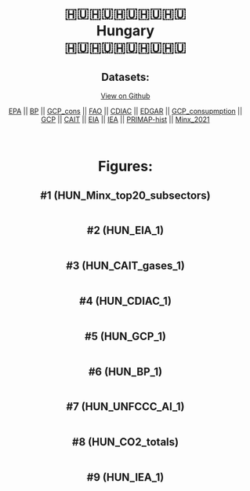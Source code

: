 
<center>
<h1 align="center">
🇭🇺🇭🇺🇭🇺🇭🇺🇭🇺
<br>
Hungary
<br>
🇭🇺🇭🇺🇭🇺🇭🇺🇭🇺
</h1>
<h2>Datasets:</h2>
<p><a href="https://github.com/dquintani/Greenhouse-Data/tree/master/country_data/HUN_Hungary/data">View on Github</a>
<br></p><p><a href="data/HUN_EPA.csv">EPA</a> || <a href="data/HUN_BP.csv">BP</a> || <a href="data/HUN_GCP_cons.csv">GCP_cons</a> || <a href="data/HUN_FAO.csv">FAO</a> || <a href="data/HUN_CDIAC.csv">CDIAC</a> || <a href="data/HUN_EDGAR.csv">EDGAR</a> || <a href="data/HUN_GCP_consupmption.csv">GCP_consupmption</a> || <a href="data/HUN_GCP.csv">GCP</a> || <a href="data/HUN_CAIT.csv">CAIT</a> || <a href="data/HUN_EIA.csv">EIA</a> || <a href="data/HUN_IEA.csv">IEA</a> || <a href="data/HUN_PRIMAP-hist.csv">PRIMAP-hist</a> || <a href="data/HUN_Minx_2021.csv">Minx_2021</a></p><p><br></p>
<h1>Figures:</h1><h2>#1 (HUN_Minx_top20_subsectors)</h2>
<p><img alt="" src="figures/HUN_Minx_top20_subsectors.png" /></p><h2>#2 (HUN_EIA_1)</h2>
<p><img alt="" src="figures/HUN_EIA_1.png" /></p><h2>#3 (HUN_CAIT_gases_1)</h2>
<p><img alt="" src="figures/HUN_CAIT_gases_1.png" /></p><h2>#4 (HUN_CDIAC_1)</h2>
<p><img alt="" src="figures/HUN_CDIAC_1.png" /></p><h2>#5 (HUN_GCP_1)</h2>
<p><img alt="" src="figures/HUN_GCP_1.png" /></p><h2>#6 (HUN_BP_1)</h2>
<p><img alt="" src="figures/HUN_BP_1.png" /></p><h2>#7 (HUN_UNFCCC_AI_1)</h2>
<p><img alt="" src="figures/HUN_UNFCCC_AI_1.png" /></p><h2>#8 (HUN_CO2_totals)</h2>
<p><img alt="" src="figures/HUN_CO2_totals.png" /></p><h2>#9 (HUN_IEA_1)</h2>
<p><img alt="" src="figures/HUN_IEA_1.png" /></p>